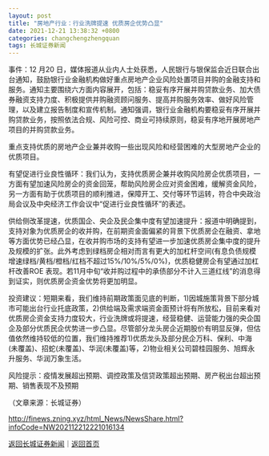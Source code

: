 ```yaml
---
layout: post
title: "房地产行业：行业洗牌提速 优质房企优势凸显"
date: 2021-12-21 13:38:32 +0800
categories: changchengzhengquan
tags: 长城证券新闻
---
```

<p>事件：12 月20 日，媒体报道从业内人士处获悉，人民银行与银保监会近日联合出台通知，鼓励银行业金融机构做好重点房地产企业风险处置项目并购的金融支持和服务。通知主要围绕六方面内容展开，包括：稳妥有序开展并购贷款业务、加大债券融资支持力度、积极提供并购融资顾问服务、提高并购服务效率、做好风险管理，以及建立报告制度和宣传机制。通知强调，银行业金融机构要稳妥有序开展并购贷款业务，按照依法合规、风险可控、商业可持续原则，稳妥有序地开展房地产项目的并购贷款业务。</p>
 <p>重点支持优质的房地产企业兼并收购一些出现风险和经营困难的大型房地产企业的优质项目。</p>
 <p>有望促进行业良性循环：我们认为，支持优质房企兼并收购风险房企优质项目，一方面有望加速风险房企的资金回笼，帮助风险房企应对资金困难，缓解资金风险，另一方面有助于优质项目的顺利推进，保障开工、交付等环节运转，符合中央政治局会议及中央经济工作会议中“促进行业良性循环”的表述。</p>
 <p>供给侧改革提速，优质国企、央企及民企集中度有望加速提升：报道中明确提到，支持对象为优质房企的收并购，在前期资金面偏紧的背景下优质房企在融资、拿地等方面优势已经凸显，在收并购市场的支持有望进一步加速优质房企集中度的提升及规模的扩张。此外考虑到绿档房企相对而言有更大的加杠杆空间(有息负债规模增速绿档/黄档/橙档/红档不超过15%/10%/5%/0%)，优质稳健房企有望通过加杠杆改善ROE 表现。若11月中旬“收并购过程中的承债部分不计入三道红线”的消息得到证实，则优质房企资金优势将更加明显。</p>
 <p>投资建议：短期来看，我们维持前期政策面见底的判断，1)因城施策背景下部分城市可能出台行业托底政策，2)供给端及需求端资金面预计将有所放松，目前来看对优质房企资金支持力度较大，行业洗牌或将提速，经营稳健、运营能力强的央企国企及部分优质民企优势进一步凸显。尽管部分龙头房企近期股价有明显反弹，但估值依然维持较低的位置，我们维持推荐1)优质龙头及部分民企万科、保利、中海(未覆盖)、招蛇(未覆盖)、华润(未覆盖)等，2)物业相关公司碧桂园服务、旭辉永升服务、华润万象生活。</p>
 <p>风险提示：疫情发展超出预期、调控政策及信贷政策超出预期、房产税出台超出预期、销售表现不及预期</p><p class="em_media">（文章来源：长城证券）</p>

<http://finews.zning.xyz/html_News/NewsShare.html?infoCode=NW202112212221016134>

[返回长城证券新闻](//finews.withounder.com/category/changchengzhengquan.html)｜[返回首页](//finews.withounder.com/)